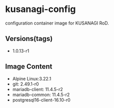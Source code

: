 # kusanagi-config

configuration container image for KUSANAGI RoD.

## Versions(tags)
- 1.0.13-r1

## Image Content
- Alpine Linux:3.22.1
- git: 2.49.1-r0
- mariadb-client: 11.4.5-r2
- mariadb-common: 11.4.5-r2
- postgresql16-client-16.10-r0


